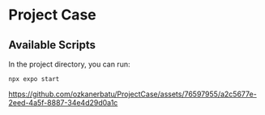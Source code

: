# Project Case

## Available Scripts
In the project directory, you can run: 
```
npx expo start
```


https://github.com/ozkanerbatu/ProjectCase/assets/76597955/a2c5677e-2eed-4a5f-8887-34e4d29d0a1c

